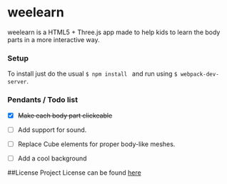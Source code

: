 # weelearn
weelearn is a HTML5 + Three.js app made to help kids to learn the body parts in a more interactive way.

### Setup
To install just do the usual ```$ npm install ``` and run using ```$ webpack-dev-server```.


### Pendants / Todo list
  - [x] <s>Make each body part clickeable</s>
  - [ ] Add support for sound.
  - [ ] Replace Cube elements for proper body-like meshes.
  - [ ] Add a cool background



##License
Project License can be found <a href="https://github.com/datyayu/weelearn/blob/master/LICENSE.md">here</a>
